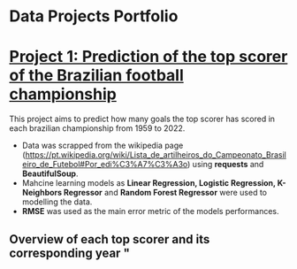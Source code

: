 # Data Projects Portfolio

# [Project 1: Prediction of the top scorer of the Brazilian football championship](https://igorcruz91.github.io/igor_portfolio/)

This project aims to predict how many goals the top scorer has scored in each brazilian championship from 1959 to 2022. 

* Data was scrapped from the wikipedia page (https://pt.wikipedia.org/wiki/Lista_de_artilheiros_do_Campeonato_Brasileiro_de_Futebol#Por_edi%C3%A7%C3%A3o) using **requests** and **BeautifulSoup**.
* Mahcine learning models as **Linear Regression, Logistic Regression, K-Neighbors Regressor** and **Random Forest Regressor** were used to modelling the data.
* **RMSE** was used as the main error metric of the models performances.

## Overview of each top scorer and its corresponding year "[](images/goals.png)
